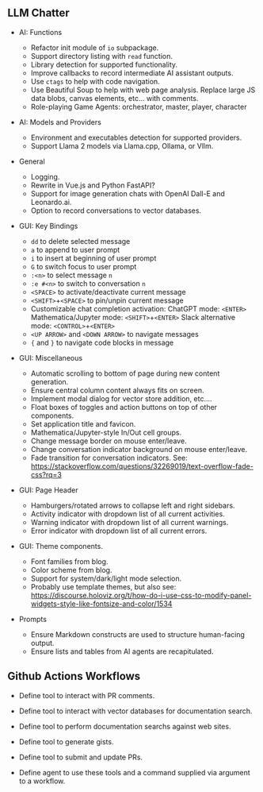 ## LLM Chatter

* AI: Functions

    - Refactor init module of `io` subpackage.
    - Support directory listing with `read` function.
    - Library detection for supported functionality.
    - Improve callbacks to record intermediate AI assistant outputs.
    - Use `ctags` to help with code navigation.
    - Use Beautiful Soup to help with web page analysis.
      Replace large JS data blobs, canvas elements, etc... with comments.
    - Role-playing Game Agents: orchestrator, master, player, character

* AI: Models and Providers

    - Environment and executables detection for supported providers.
    - Support Llama 2 models via Llama.cpp, Ollama, or Vllm.

* General

    - Logging.
    - Rewrite in Vue.js and Python FastAPI?
    - Support for image generation chats with OpenAI Dall-E and Leonardo.ai.
    - Option to record conversations to vector databases.

* GUI: Key Bindings

    - `dd` to delete selected message
    - `a` to append to user prompt
    - `i` to insert at beginning of user prompt
    - `G` to switch focus to user prompt
    - `:<n>` to select message `n`
    - `:e #<n>` to switch to conversation `n`
    - `<SPACE>` to activate/deactivate current message
    - `<SHIFT>`+`<SPACE>` to pin/unpin current message
    - Customizable chat completion activation:
      ChatGPT mode: `<ENTER>`
      Mathematica/Jupyter mode: `<SHIFT>`+`<ENTER>`
      Slack alternative mode: `<CONTROL>`+`<ENTER>`
    - `<UP ARROW>` and `<DOWN ARROW>` to navigate messages
    - `{` and `}` to navigate code blocks in message

* GUI: Miscellaneous

    - Automatic scrolling to bottom of page during new content generation.
    - Ensure central column content always fits on screen.
    - Implement modal dialog for vector store addition, etc....
    - Float boxes of toggles and action buttons on top of other components.
    - Set application title and favicon.
    - Mathematica/Jupyter-style In/Out cell groups.
    - Change message border on mouse enter/leave.
    - Change conversation indicator background on mouse enter/leave.
    - Fade transition for conversation indicators.
      See: https://stackoverflow.com/questions/32269019/text-overflow-fade-css?rq=3

* GUI: Page Header

    - Hamburgers/rotated arrows to collapse left and right sidebars.
    - Activity indicator with dropdown list of all current activities.
    - Warning indicator with dropdown list of all current warnings.
    - Error indicator with dropdown list of all current errors.

* GUI: Theme components.

    - Font families from blog.
    - Color scheme from blog.
    - Support for system/dark/light mode selection.
    - Probably use template themes, but also see:
      https://discourse.holoviz.org/t/how-do-i-use-css-to-modify-panel-widgets-style-like-fontsize-and-color/1534

* Prompts

    - Ensure Markdown constructs are used to structure human-facing output.
    - Ensure lists and tables from AI agents are recapitulated.


## Github Actions Workflows

* Define tool to interact with PR comments.

* Define tool to interact with vector databases for documentation search.

* Define tool to perform documentation searchs against web sites.

* Define tool to generate gists.

* Define tool to submit and update PRs.

* Define agent to use these tools and a command supplied via argument to a
  workflow.
